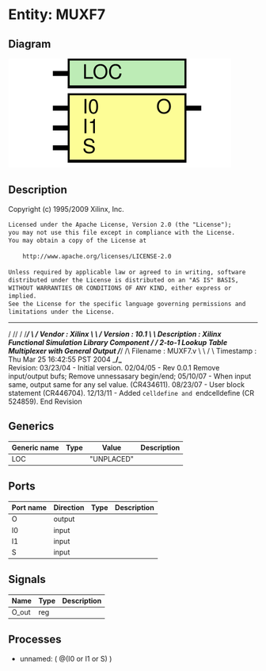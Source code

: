 # Entity: MUXF7

## Diagram

![Diagram](MUXF7.svg "Diagram")
## Description

   Copyright (c) 1995/2009 Xilinx, Inc.
 
    Licensed under the Apache License, Version 2.0 (the "License");
    you may not use this file except in compliance with the License.
    You may obtain a copy of the License at
 
        http://www.apache.org/licenses/LICENSE-2.0
 
    Unless required by applicable law or agreed to in writing, software
    distributed under the License is distributed on an "AS IS" BASIS,
    WITHOUT WARRANTIES OR CONDITIONS OF ANY KIND, either express or implied.
    See the License for the specific language governing permissions and
    limitations under the License.
   ____  ____
  /   /\/   /
 /___/  \  /    Vendor : Xilinx
 \   \   \/     Version : 10.1
  \   \         Description : Xilinx Functional Simulation Library Component
  /   /                  2-to-1 Lookup Table Multiplexer with General Output
 /___/   /\     Filename : MUXF7.v
 \   \  /  \    Timestamp : Thu Mar 25 16:42:55 PST 2004
  \___\/\___\
 Revision:
    03/23/04 - Initial version.
    02/04/05 - Rev 0.0.1 Remove input/output bufs; Remove unnessasary begin/end;
    05/10/07 - When input same, output same for any sel value. (CR434611).
    08/23/07 - User block statement (CR446704).
    12/13/11 - Added `celldefine and `endcelldefine (CR 524859).
 End Revision
 
## Generics

| Generic name | Type | Value      | Description |
| ------------ | ---- | ---------- | ----------- |
| LOC          |      | "UNPLACED" |             |
## Ports

| Port name | Direction | Type | Description |
| --------- | --------- | ---- | ----------- |
| O         | output    |      |             |
| I0        | input     |      |             |
|  I1       | input     |      |             |
|  S        | input     |      |             |
## Signals

| Name  | Type | Description |
| ----- | ---- | ----------- |
| O_out | reg  |             |
## Processes
- unnamed: ( @(I0 or I1 or S) )
